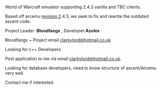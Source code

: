 World of Warcraft emulator supporting 2.4.3 vanilla and TBC clients.

Based off arcemu [revision 2](https://code.google.com/p/wowtbc/source/detail?r=2).4.3, we seek to fix and rewrite the outdated ascent code.

Project Leader :**Bloodfangx**
, Developer:**Azolex**


Bloodfangx ~ Project email clarkylord@hotmail.co.uk


Looking for c++ Developers

Post application to me via email clarkylord@hotmail.co.uk.


Looking for database developers, need to know structure of ascent/Arcemu very well.

Contact me if interested.